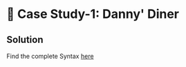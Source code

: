 # 🍱 Case Study-1: Danny' Diner

## **Solution**

Find the complete Syntax [here](https://github.com/SrimonMahapatra/SQL-Challange/tree/main/Case%20Study%20%231%20-%20Danny's%20Diner/SQL%20Syntax)
